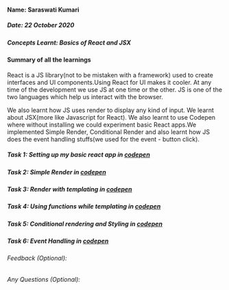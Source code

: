 #### Name: Saraswati Kumari
##### Date: 22 October 2020
##### Concepts Learnt: Basics of React and JSX

#### Summary of all the learnings
React is a JS library(not to be mistaken with a framework) used to create interfaces and UI components.Using React for UI makes it cooler.
At any time of the development we use JS at one time or the other. JS is one of the two languages which help us interact with the browser.

We also learnt how JS uses render to display any kind of input. We learnt about JSX(more like Javascript for React). 
We also learnt to use Codepen where without installing we could experiment basic React apps.We implemented Simple Render, Conditional Render and also learnt how JS does the event handling stuffs(we used for the event - button click).  

##### Task 1: Setting up my basic react app in [codepen](https://codepen.io/saraswati-kumari/pen/yLJVqZg)

##### Task 2: Simple Render in [codepen](https://codepen.io/saraswati-kumari/pen/Pozbdrp)

##### Task 3: Render with templating in [codepen](https://codepen.io/saraswati-kumari/pen/WNxogoR)

##### Task 4: Using functions while templating in [codepen](https://codepen.io/saraswati-kumari/pen/QWEGVGp)

##### Task 5: Conditional rendering and Styling in [codepen](https://codepen.io/saraswati-kumari/pen/KKMNxEo)

##### Task 6: Event Handling in [codepen](https://codepen.io/saraswati-kumari/pen/jOrVeYQ)

###### Feedback (Optional):


###### Any Questions (Optional): 
